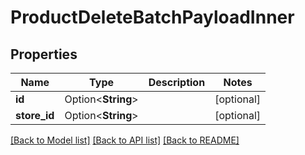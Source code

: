 # ProductDeleteBatchPayloadInner

## Properties

Name | Type | Description | Notes
------------ | ------------- | ------------- | -------------
**id** | Option<**String**> |  | [optional]
**store_id** | Option<**String**> |  | [optional]

[[Back to Model list]](../README.md#documentation-for-models) [[Back to API list]](../README.md#documentation-for-api-endpoints) [[Back to README]](../README.md)


